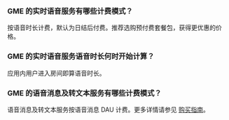 ### GME 的实时语音服务有哪些计费模式？
按语音时长计费，默认为日结后付费。推荐选购预付费套餐包，获得更优惠的价格。

### GME 的实时语音服务语音时长何时开始计算？
应用内用户进入房间即算语音时长。


### GME 的语音消息及转文本服务有哪些计费模式？
语音消息及转文本服务按语音消息 DAU 计费。更多详情请参见 [购买指南](https://cloud.tencent.com/document/product/607/17808)。








